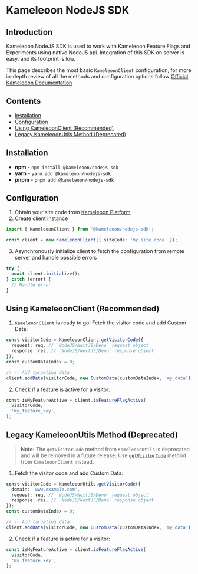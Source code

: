 # Kameleoon NodeJS SDK

## Introduction

Kameleoon NodeJS SDK is used to work with Kameleoon Feature Flags and Experiments using native NodeJS api.
Integration of this SDK on server is easy, and its footprint is low.

This page describes the most basic `KameleoonClient` configuration, for more in-depth review of all the methods and configuration options follow [Official Kameleoon Documentation](https://developers.kameleoon.com/nodejs-sdk.html)

## Contents

- [Installation](#installation)
- [Configuration](#configuration)
- [Using KameleoonClient (Recommended)](#using-kameleoonclient-recommended)
- [Legacy KameleoonUtils Method (Deprecated)](#legacy-kameleoonutils-method-deprecated)

## Installation

- **npm** - `npm install @kameleoon/nodejs-sdk`
- **yarn** - `yarn add @kameleoon/nodejs-sdk`
- **pnpm** - `pnpm add @kameleoon/nodejs-sdk`

## Configuration

1. Obtain your site code from [Kameleoon Platform](https://app.kameleoon.com/)
2. Create client instance

```ts
import { KameleoonClient } from '@kameleoon/nodejs-sdk';

const client = new KameleoonClient({ siteCode: 'my_site_code' });
```

3. Asynchronously initialize client to fetch the configuration from remote server and handle possible errors

```ts
try {
  await client.initialize();
} catch (error) {
  // Handle error
}
```

## Using KameleoonClient (Recommended)

1. `KameleoonClient` is ready to go! Fetch the visitor code and add Custom Data:

```ts
const visitorCode = KameleoonClient.getVisitorCode({
  request: req, // `NodeJS/NextJS/Deno` request object
  response: res, // `NodeJS/NextJS/Deno` response object
});
const customDataIndex = 0;

// -- Add targeting data
client.addData(visitorCode, new CustomData(customDataIndex, 'my_data'));
```

2. Check if a feature is active for a visitor:

```ts
const isMyFeatureActive = client.isFeatureFlagActive(
  visitorCode,
  'my_feature_key',
);
```

## Legacy KameleoonUtils Method (Deprecated)

> **Note:** The `getVisitorCode` method from `KameleoonUtils` is deprecated and will be removed in a future release. Use [`getVisitorCode`](https://developers.kameleoon.com/feature-management-and-experimentation/web-sdks/nodejs-sdk#kameleoonclient-getvisitorcode) method from `KameleoonClient` instead.

1. Fetch the visitor code and add Custom Data:

```ts
const visitorCode = KameleoonUtils.getVisitorCode({
  domain: 'www.example.com',
  request: req, // `NodeJS/NextJS/Deno` request object
  response: res, // `NodeJS/NextJS/Deno` response object
});
const customDataIndex = 0;

// -- Add targeting data
client.addData(visitorCode, new CustomData(customDataIndex, 'my_data'));
```

2. Check if a feature is active for a visitor:

```ts
const isMyFeatureActive = client.isFeatureFlagActive(
  visitorCode,
  'my_feature_key',
);
```
